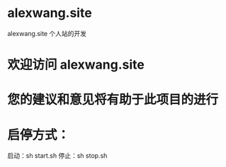 # alexwang.site
alexwang.site 个人站的开发
# 欢迎访问 alexwang.site
# 您的建议和意见将有助于此项目的进行
# 启停方式：
启动：sh start.sh
停止：sh stop.sh
